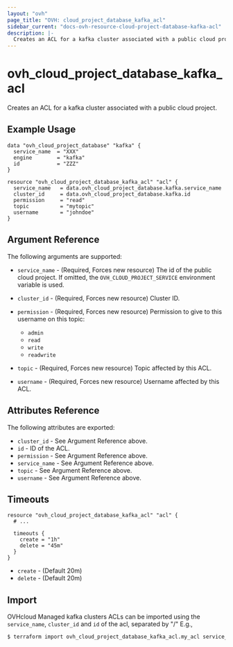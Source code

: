 ```yaml
---
layout: "ovh"
page_title: "OVH: cloud_project_database_kafka_acl"
sidebar_current: "docs-ovh-resource-cloud-project-database-kafka-acl"
description: |-
  Creates an ACL for a kafka cluster associated with a public cloud project.
---
```


# ovh_cloud_project_database_kafka_acl

Creates an ACL for a kafka cluster associated with a public cloud project.

## Example Usage

```hcl
data "ovh_cloud_project_database" "kafka" {
  service_name  = "XXX"
  engine        = "kafka"
  id            = "ZZZ"
}

resource "ovh_cloud_project_database_kafka_acl" "acl" {
  service_name   = data.ovh_cloud_project_database.kafka.service_name
  cluster_id     = data.ovh_cloud_project_database.kafka.id
  permission  	 = "read"
  topic          = "mytopic"
  username 	     = "johndoe"
}
```

## Argument Reference

The following arguments are supported:

* `service_name` - (Required, Forces new resource) The id of the public cloud project. If omitted,
  the `OVH_CLOUD_PROJECT_SERVICE` environment variable is used.

* `cluster_id` - (Required, Forces new resource) Cluster ID.

* `permission` - (Required, Forces new resource) Permission to give to this username on this topic:
  * `admin`
  * `read`
  * `write`
  * `readwrite`

* `topic` - (Required, Forces new resource) Topic affected by this ACL.

* `username` - (Required, Forces new resource) Username affected by this ACL.

## Attributes Reference

The following attributes are exported:

* `cluster_id` - See Argument Reference above.
* `id` - ID of the ACL.
* `permission` - See Argument Reference above.
* `service_name` - See Argument Reference above.
* `topic` - See Argument Reference above.
* `username` - See Argument Reference above.

## Timeouts

```hcl
resource "ovh_cloud_project_database_kafka_acl" "acl" {
  # ...

  timeouts {
    create = "1h"
    delete = "45m"
  }
}
```
* `create` - (Default 20m)
* `delete` - (Default 20m)

## Import

OVHcloud Managed kafka clusters ACLs can be imported using the `service_name`, `cluster_id` and `id` of the acl, separated by "/" E.g.,

```bash
$ terraform import ovh_cloud_project_database_kafka_acl.my_acl service_name/cluster_id/id
```
